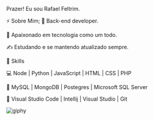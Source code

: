 Prazer! Eu sou Rafael Feltrim.

⚡ Sobre Mim; 💼 Back-end developer.

🌱 Apaixonado em tecnologia como um todo.

✍️ Estudando e se mantendo atualizado sempre.

💫 Skills

💻 Node | Python | JavaScript | HTML | CSS | PHP

🚨 MySQL | MongoDB | Postegres | Microsoft SQL Server

🔧 Visual Studio Code | Intellij | Visual Studio | Git

![giphy](https://user-images.githubusercontent.com/125091849/231543478-c9427f9c-c070-4eef-9abb-eef6bd495654.gif)
